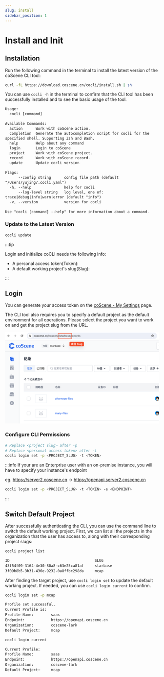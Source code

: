 ```yaml
---
slug: install
sidebar_position: 1
---
```


# Install and Init

## Installation

Run the following command in the terminal to install the latest version of the coScene CLI tool:

```Bash
curl -fL https://download.coscene.cn/cocli/install.sh | sh
```

You can use `cocli -h` in the terminal to confirm that the CLI tool has been successfully installed and to see the basic usage of the tool.

```
Usage:
  cocli [command]

Available Commands:
  action      Work with coScene action.
  completion  Generate the autocompletion script for cocli for the specified shell. Supporting Zsh and Bash.
  help        Help about any command
  login       Login to coScene
  project     Work with coScene project.
  record      Work with coScene record.
  update      Update cocli version

Flags:
      --config string      config file path (default "/Users/yujing/.cocli.yaml")
  -h, --help               help for cocli
      --log-level string   log level, one of: trace|debug|info|warn|error (default "info")
  -v, --version            version for cocli

Use "cocli [command] --help" for more information about a command.
```

### Update to the Latest Version

```Bash
cocli update
```

:::tip

Login and initialize coCLI needs the following info:

- A personal access token(Token):
- A default working project's slug(Slug):

:::

## Login

You can generate your access token on the [coScene - My Settings](https://coscene.cn/profile?section=security) page.

The CLI tool also requires you to specify a default project as the default environment for all operations. Please select the project you want to work on and get the project slug from the URL.

![project-slug-url](./img/project-slug-url.png)

### Configure CLI Permissions

```Bash
# Replace <project slug> after -p
# Replace <personal access token> after -t
cocli login set -p <PROJECT_SLUG> -t <TOKEN>
```

:::info
If your are an Enterprise user with an on-premise instance, you will have to
specify your instance's endpoint

eg. https://server2.coscene.cn -> https://openapi.server2.coscene.cn

```bash
cocli login set -p <PROJECT_SLUG> -t <TOKEN> -e <ENDPOINT>
```

:::

## Switch Default Project

After successfully authenticating the CLI, you can use the command line to switch the default working project. First, we can list all the projects in the organization that the user has access to, along with their corresponding project slugs:

```bash
cocli project list
```

```bash
ID                                       SLUG
43f54f09-3164-4e30-80a8-c63e25ca81af     starbase
3f09b8b5-3b31-436e-9232-0a8ffbc298da     mcap
```

After finding the target project, use `cocli login set` to update the default working project. If needed, you can use `cocli login current` to confirm.

```bash
cocli login set -p mcap
```

```bash
Profile set successful.
Current Profile is:
Profile Name:        saas
Endpoint:            https://openapi.coscene.cn
Organization:        coscene-lark
Default Project:     mcap
```

```bash
cocli login current
```

```bash
Current Profile:
Profile Name:        saas
Endpoint:            https://openapi.coscene.cn
Organization:        coscene-lark
Default Project:     mcap
```
